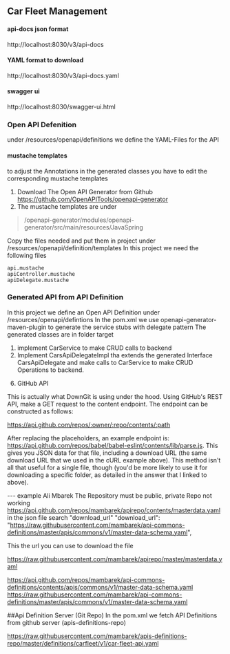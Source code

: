 ## Car Fleet Management

#### api-docs json format
http://localhost:8030/v3/api-docs

#### YAML format to download
http://localhost:8030/v3/api-docs.yaml

#### swagger ui
http://localhost:8030/swagger-ui.html

### Open API Defenition
under /resources/openapi/definitions we define the YAML-Files for the API
#### mustache templates
to adjust the Annotations in the generated classes you have to edit the corresponding mustache templates 
1) Download The Open API Generator from Github https://github.com/OpenAPITools/openapi-generator
2) The mustache templates are under  
>/openapi-generator/modules/openapi-generator/src/main/resources/JavaSpring

Copy the files needed and put them in project under /resources/openapi/definition/templates
In this project we need the following files
```
api.mustache
apiController.mustache
apiDelegate.mustache
``` 

### Generated API from API Definition
In this project we define an Open API Definition under /resources/openapi/defintions
In the pom.xml we use openapi-generator-maven-plugin to generate the service stubs with delegate pattern 
The generated classes are in folder target 
   
1) implement CarService to make CRUD calls to backend
2) Implement CarsApiDelegateImpl tha extends the generated Interface CarsApiDelegate and make calls 
to CarService to make CRUD Operations to backend.  


6. GitHub API

This is actually what DownGit is using under the hood. Using GitHub's REST API, make a GET request to 
the content endpoint. The endpoint can be constructed as follows:
 
https://api.github.com/repos/:owner/:repo/contents/:path 

After replacing the placeholders, an example endpoint is: 
https://api.github.com/repos/babel/babel-eslint/contents/lib/parse.js. This gives you JSON data for 
that file, including a download URL (the same download URL that we used in the cURL example above). 
This method isn't all that useful for a single file, though (you'd be more likely to use it for 
downloading a specific folder, as detailed in the answer that I linked to above).

--- example Ali Mbarek The Repository must be public, private Repo not working
https://api.github.com/repos/mambarek/apirepo/contents/masterdata.yaml
in the json file search "download_url"
"download_url": "https://raw.githubusercontent.com/mambarek/api-commons-definitions/master/apis/commons/v1/master-data-schema.yaml",

This the url you can use to download the file

https://raw.githubusercontent.com/mambarek/apirepo/master/masterdata.yaml


https://api.github.com/repos/mambarek/api-commons-definitions/contents/apis/commons/v1/master-data-schema.yaml
https://raw.githubusercontent.com/mambarek/api-commons-definitions/master/apis/commons/v1/master-data-schema.yaml

##Api Definition Server (Git Repo)
In the pom.xml we fetch API Definitions from github server (apis-definitions-repo)

<inputSpec>https://raw.githubusercontent.com/mambarek/apis-definitions-repo/master/definitions/carfleet/v1/car-fleet-api.yaml</inputSpec>
